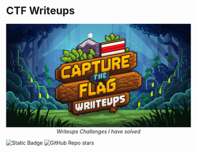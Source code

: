 # CTF Writeups
<p align="center">
<img src="resources/images/Logo.png">
<br>
<i>Writeups Challenges I have solved</i>

![Static Badge](https://img.shields.io/badge/Realziad-CTF_Writeups-blue?logo=github&link=https%3A%2F%2Fgithub.com%2FRealziad%2FCTF_Writeups)
![GitHub Repo stars](https://img.shields.io/github/stars/:user/https%3A%2F%2Fgithub.com%2FRealziad%2FCTF_Writeups)
